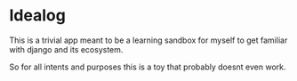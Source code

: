 Idealog
=======

This is a trivial app meant to be a learning sandbox for myself to get familiar with django and its ecosystem.

So for all intents and purposes this is a toy that probably doesnt even work.